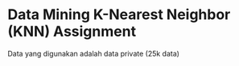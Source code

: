 # Data Mining K-Nearest Neighbor (KNN) Assignment
Data yang digunakan adalah data private (25k data)
